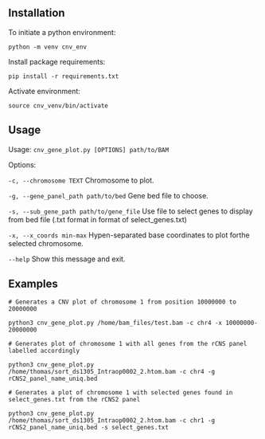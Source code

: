## Installation
To initiate a python environment:

```python -m venv cnv_env```

Install package requirements:

```pip install -r requirements.txt```

Activate environment:

```source cnv_venv/bin/activate```

## Usage
Usage: ```cnv_gene_plot.py [OPTIONS] path/to/BAM```


Options:

  ```-c, --chromosome TEXT```       Chromosome to plot.
  
  ```-g, --gene_panel_path path/to/bed```  Gene bed file to choose.
  
  ```-s, --sub_gene_path path/to/gene_file```    Use file to select genes to display from bed file (.txt format in format of select_genes.txt) 
  
  ```-x, --x_coords min-max```         Hypen-separated base coordinates to plot forthe
                              selected chromosome.
                              
  ```--help```                      Show this message and exit.

## Examples
```
# Generates a CNV plot of chromosome 1 from position 10000000 to 20000000

python3 cnv_gene_plot.py /home/bam_files/test.bam -c chr4 -x 10000000-20000000

# Generates plot of chromosome 1 with all genes from the rCNS panel labelled accordingly

python3 cnv_gene_plot.py /home/thomas/sort_ds1305_Intraop0002_2.htom.bam -c chr4 -g rCNS2_panel_name_uniq.bed 

# Generates a plot of chromosome 1 with selected genes found in select_genes.txt from the rCNS2 panel

python3 cnv_gene_plot.py /home/thomas/sort_ds1305_Intraop0002_2.htom.bam -c chr1 -g rCNS2_panel_name_uniq.bed -s select_genes.txt

```


